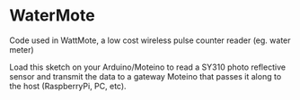 WaterMote
=========

Code used in WattMote, a low cost wireless pulse counter reader (eg. water meter)

Load this sketch on your Arduino/Moteino to read a SY310 photo reflective sensor and transmit the data to a gateway Moteino that passes it along to the host (RaspberryPi, PC, etc).
